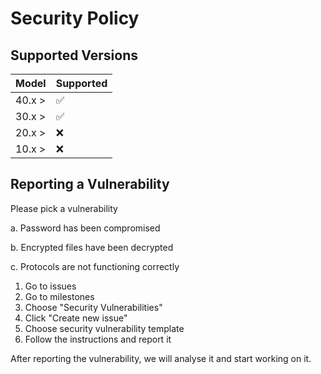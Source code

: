 # Security Policy

## Supported Versions

| Model   |      Supported     |
| ------- | ------------------ |
| 40.x >   | :white_check_mark: |
| 30.x >   | :white_check_mark: |
| 20.x >   | :x:                |
| 10.x >   | :x:                |

## Reporting a Vulnerability

Please pick a vulnerability

a. Password has been compromised

b. Encrypted files have been decrypted

c. Protocols are not functioning correctly

1. Go to issues
2. Go to milestones
3. Choose "Security Vulnerabilities"
4. Click "Create new issue"
5. Choose security vulnerability template
6. Follow the instructions and report it

After reporting the vulnerability, we will analyse it and start working on it.
